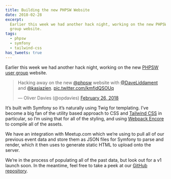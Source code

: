 ```yaml
---
title: Building the new PHPSW Website
date: 2018-02-28
excerpt:
  Earlier this week we had another hack night, working on the new PHPSW user
  group website.
tags:
  - phpsw
  - symfony
  - tailwind-css
has_tweets: true
---
```


Earlier this week we had another hack night, working on the new [PHPSW user
group][0] website.

<div class="mb-4">
    <blockquote class="twitter-tweet" data-lang="en"><p lang="en" dir="ltr">Hacking away on the new <a href="https://twitter.com/phpsw?ref_src=twsrc%5Etfw">@phpsw</a> website with <a href="https://twitter.com/DaveLiddament?ref_src=twsrc%5Etfw">@DaveLiddament</a> and <a href="https://twitter.com/kasiazien?ref_src=twsrc%5Etfw">@kasiazien</a>. <a href="https://t.co/kmfjdQSOUq">pic.twitter.com/kmfjdQSOUq</a></p>&mdash; Oliver Davies (@opdavies) <a href="https://twitter.com/opdavies/status/968224364129906688?ref_src=twsrc%5Etfw">February 26, 2018</a></blockquote>
</div>

It’s built with Symfony so it’s naturally using Twig for templating. I’ve become
a big fan of the utility based approach to CSS and [Tailwind CSS][1] in
particular, so I’m using that for all of the styling, and using [Webpack
Encore][2] to compile all of the assets.

We have an integration with Meetup.com which we’re using to pull all of our
previous event data and store them as JSON files for Symfony to parse and
render, which it then uses to generate static HTML to upload onto the server.

We’re in the process of populating all of the past data, but look out for a v1
launch soon. In the meantime, feel free to take a peek at our [GitHub
repository][3].

[0]: https://phpsw.uk
[1]: https://tailwindcss.com
[2]: https://github.com/symfony/webpack-encore
[3]: https://github.com/phpsw/phpsw-ng
